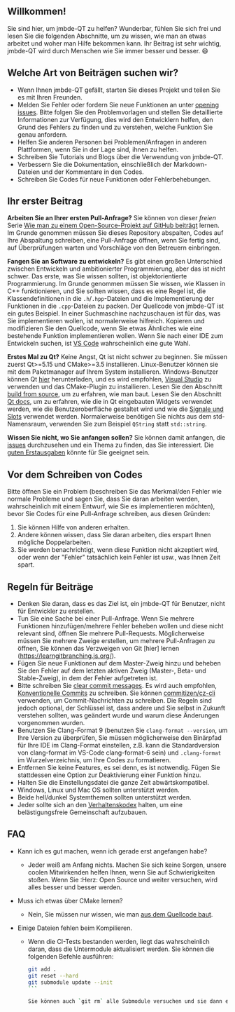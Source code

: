 ## Willkommen!

Sie sind hier, um jmbde-QT zu helfen? Wunderbar, fühlen Sie sich frei und lesen Sie die
folgenden Abschnitte, um zu wissen, wie man an etwas arbeitet und woher man Hilfe
bekommen kann. Ihr Beitrag ist sehr wichtig, jmbde-QT wird durch Menschen wie Sie immer
besser und besser. :smile:

## Welche Art von Beiträgen suchen wir?

-   Wenn Ihnen jmbde-QT gefällt, starten Sie dieses Projekt und teilen Sie es mit Ihren
    Freunden.
-   Melden Sie Fehler oder fordern Sie neue Funktionen an unter
    [opening issues](https://github.com/jmuelbert/jmbde-QT/issues/new/choose). Bitte
    folgen Sie den Problemvorlagen und stellen Sie detaillierte Informationen zur
    Verfügung, dies wird den Entwicklern helfen, den Grund des Fehlers zu finden und zu
    verstehen, welche Funktion Sie genau anfordern.
-   Helfen Sie anderen Personen bei Problemen/Anfragen in anderen Plattformen, wenn Sie
    in der Lage sind, ihnen zu helfen.
-   Schreiben Sie Tutorials und Blogs über die Verwendung von jmbde-QT.
-   Verbessern Sie die Dokumentation, einschließlich der Markdown-Dateien und der
    Kommentare in den Codes.
-   Schreiben Sie Codes für neue Funktionen oder Fehlerbehebungen.

## Ihr erster Beitrag

**Arbeiten Sie an Ihrer ersten Pull-Anfrage?** Sie können von dieser _freien_ Serie
[Wie man zu einem Open-Source-Projekt auf GitHub beiträgt](https://egghead.io/series/how-to-contribute-to-an-open-source-project-on-github)
lernen. Im Grunde genommen müssen Sie dieses Repository abspalten, Codes auf Ihre
Abspaltung schreiben, eine Pull-Anfrage öffnen, wenn Sie fertig sind, auf Überprüfungen
warten und Vorschläge von den Betreuern einbringen.

**Fangen Sie an Software zu entwickeln?** Es gibt einen großen Unterschied zwischen
Entwickeln und ambitionierter Programmierung, aber das ist nicht schwer. Das erste, was
Sie wissen sollten, ist objektorientierte Programmierung. Im Grunde genommen müssen Sie
wissen, wie Klassen in C++ funktionieren, und Sie sollten wissen, dass es eine Regel
ist, die Klassendefinitionen in die `.h`/`.hpp`-Dateien und die Implementierung der
Funktionen in die `.cpp`-Dateien zu packen. Der Quellcode von jmbde-QT ist ein gutes
Beispiel. In einer Suchmaschine nachzuschauen ist für das, was Sie implementieren
wollen, ist normalerweise hilfreich. Kopieren und modifizieren Sie den Quellcode, wenn
Sie etwas Ähnliches wie eine bestehende Funktion implementieren wollen. Wenn Sie nach
einer IDE zum Entwickeln suchen, ist [VS Code](https://code.visualstudio.com/)
wahrscheinlich eine gute Wahl.

**Erstes Mal zu Qt?** Keine Angst, Qt ist nicht schwer zu beginnen. Sie müssen zuerst
Qt>=5.15 und CMake>=3.5 installieren. Linux-Benutzer können sie mit dem Paketmanager auf
Ihrem System installieren. Windows-Benutzer können Qt [hier](https://www.qt.io/download)
herunterladen, und es wird empfohlen,
[Visual Studio](https://visualstudio.microsoft.com/) zu verwenden und das CMake-Plugin
zu installieren. Lesen Sie den Abschnitt
[build from source](https://github.com/jmuelbert/jmbde-QT), um zu erfahren, wie man
baut. Lesen Sie den Abschnitt [Qt docs](https://doc.qt.io/), um zu erfahren, wie die in
Qt eingebauten Widgets verwendet werden, wie die Benutzeroberfläche gestaltet wird und
wie die [Signale und Slots](https://doc.qt.io/qt-5/signalsandslots.html) verwendet
werden. Normalerweise benötigen Sie nichts aus dem std-Namensraum, verwenden Sie zum
Beispiel `QString` statt `std::string`.

**Wissen Sie nicht, wo Sie anfangen sollen?** Sie können damit anfangen, die
[issues](https://github.com/jmuelbert/jmbde-QT/issues) durchzusehen und ein Thema zu
finden, das Sie interessiert. Die
[guten Erstausgaben](https://github.com/jmuelbert/jmbde-QT/issues?q=is%3Aissue+is%3Aopen+Label%3A%22gute+Erste+Erste+Ausgabe%22)
könnte für Sie geeignet sein.

## Vor dem Schreiben von Codes

Bitte öffnen Sie ein Problem (beschreiben Sie das Merkmal/den Fehler wie normale
Probleme und sagen Sie, dass Sie daran arbeiten werden, wahrscheinlich mit einem
Entwurf, wie Sie es implementieren möchten), bevor Sie Codes für eine Pull-Anfrage
schreiben, aus diesen Gründen:

1. Sie können Hilfe von anderen erhalten.
2. Andere können wissen, dass Sie daran arbeiten, dies erspart Ihnen mögliche
   Doppelarbeiten.
3. Sie werden benachrichtigt, wenn diese Funktion nicht akzeptiert wird, oder wenn der
   "Fehler" tatsächlich kein Fehler ist usw., was Ihnen Zeit spart.

## Regeln für Beiträge

-   Denken Sie daran, dass es das Ziel ist, ein jmbde-QT für Benutzer, nicht für
    Entwickler zu erstellen.
-   Tun Sie eine Sache bei einer Pull-Anfrage. Wenn Sie mehrere Funktionen
    hinzufügen/mehrere Fehler beheben wollen und diese nicht relevant sind, öffnen Sie
    mehrere Pull-Requests. Möglicherweise müssen Sie mehrere Zweige erstellen, um
    mehrere Pull-Anfragen zu öffnen, Sie können das Verzweigen von Git [hier] lernen
    (https://learngitbranching.js.org/).
-   Fügen Sie neue Funktionen auf dem Master-Zweig hinzu und beheben Sie den Fehler auf
    dem letzten aktiven Zweig (Master-, Beta- und Stable-Zweig), in dem der Fehler
    aufgetreten ist.
-   Bitte schreiben Sie
    [clear commit messages](https://chris.beams.io/posts/git-commit/). Es wird auch
    empfohlen, [Konventionelle Commits](https://www.conventionalcommits.org/) zu
    schreiben. Sie können [commitizen/cz-cli](https://github.com/commitizen/cz-cli)
    verwenden, um Commit-Nachrichten zu schreiben. Die Regeln sind jedoch optional, der
    Schlüssel ist, dass andere und Sie selbst in Zukunft verstehen sollten, was geändert
    wurde und warum diese Änderungen vorgenommen wurden.
-   Benutzen Sie Clang-Format 9 (benutzen Sie `clang-format --version`, um Ihre Version
    zu überprüfen, Sie müssen möglicherweise den Binärpfad für Ihre IDE im Clang-Format
    einstellen, z.B. kann die Standardversion von clang-format im VS-Code clang-format-6
    sein) und `.clang-format` im Wurzelverzeichnis, um Ihre Codes zu formatieren.
-   Entfernen Sie keine Features, es sei denn, es ist notwendig. Fügen Sie stattdessen
    eine Option zur Deaktivierung einer Funktion hinzu.
-   Halten Sie die Einstellungsdatei die ganze Zeit abwärtskompatibel.
-   Windows, Linux und Mac OS sollten unterstützt werden.
-   Beide hell/dunkel Systemthemen sollten unterstützt werden.
-   Jeder sollte sich an den [Verhaltenskodex](CODE_OF_CONDUCT_de-DE.md) halten, um eine
    belästigungsfreie Gemeinschaft aufzubauen.

## FAQ

-   Kann ich es gut machen, wenn ich gerade erst angefangen habe?
    -   Jeder weiß am Anfang nichts. Machen Sie sich keine Sorgen, unsere coolen
        Mitwirkenden helfen Ihnen, wenn Sie auf Schwierigkeiten stoßen. Wenn Sie :Herz:
        Open Source und weiter versuchen, wird alles besser und besser werden.
-   Muss ich etwas über CMake lernen?
    -   Nein, Sie müssen nur wissen, wie man
        [aus dem Quellcode baut](https://github.com/jmuelbert/jmbde-QT).
-   Einige Dateien fehlen beim Kompilieren.

    -   Wenn die CI-Tests bestanden werden, liegt das wahrscheinlich daran, dass die
        Untermodule aktualisiert werden. Sie können die folgenden Befehle ausführen:

        ````sh
        git add .
        git reset --hard
        git submodule update --init
        ```

        Sie können auch `git rm` alle Submodule versuchen und sie dann erneut initialisieren oder sogar das Repo auf Ihrer Platte löschen und erneut klonen.
        ````